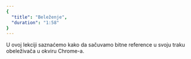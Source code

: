 ```yaml
---
{
  "title": "Beleženje",
  "duration": "1:58"
}
---
```


U ovoj lekciji saznaćemo kako da sačuvamo bitne reference u svoju traku obeleživača u okviru Chrome-a.
